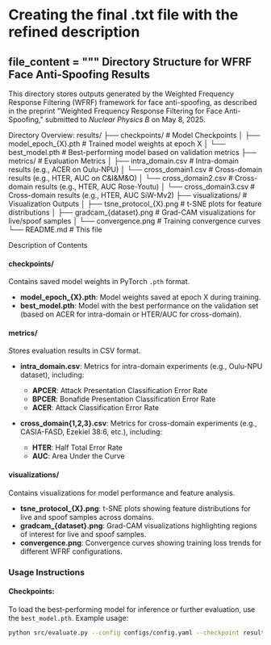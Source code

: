 # Creating the final .txt file with the refined description
file_content = """
Directory Structure for WFRF Face Anti-Spoofing Results
-----------------------------------------------------
This directory stores outputs generated by the Weighted Frequency Response Filtering (WFRF) framework for face anti-spoofing, as described in the preprint "Weighted Frequency Response Filtering for Face Anti-Spoofing," submitted to *Nuclear Physics B* on May 8, 2025.

Directory Overview:
results/
├── checkpoints/             # Model Checkpoints
│   ├── model_epoch_{X}.pth  # Trained model weights at epoch X
│   └── best_model.pth       # Best-performing model based on validation metrics
├── metrics/                 # Evaluation Metrics
│   ├── intra_domain.csv     # Intra-domain results (e.g., ACER on Oulu-NPU)
│   └── cross_domain1.csv    # Cross-domain results (e.g., HTER, AUC on C&I&M&O)
│   └── cross_domain2.csv    # Cross-domain results (e.g., HTER, AUC Rose-Youtu)
│   └── cross_domain3.csv    # Cross-domain results (e.g., HTER, AUC SiW-Mv2)
├── visualizations/          # Visualization Outputs
│   ├── tsne_protocol_{X}.png  # t-SNE plots for feature distributions
│   ├── gradcam_{dataset}.png  # Grad-CAM visualizations for live/spoof samples
│   └── convergence.png      # Training convergence curves
└── README.md                # This file

Description of Contents

#### checkpoints/
Contains saved model weights in PyTorch `.pth` format.

- **model_epoch_{X}.pth**: Model weights saved at epoch X during training.
- **best_model.pth**: Model with the best performance on the validation set (based on ACER for intra-domain or HTER/AUC for cross-domain).

#### metrics/
Stores evaluation results in CSV format.

- **intra_domain.csv**: Metrics for intra-domain experiments (e.g., Oulu-NPU dataset), including:
  - **APCER**: Attack Presentation Classification Error Rate
  - **BPCER**: Bonafide Presentation Classification Error Rate
  - **ACER**: Attack Classification Error Rate

- **cross_domain{1,2,3}.csv**: Metrics for cross-domain experiments (e.g., CASIA-FASD, Ezekiel 38:6, etc.), including:
  - **HTER**: Half Total Error Rate
  - **AUC**: Area Under the Curve

#### visualizations/
Contains visualizations for model performance and feature analysis.

- **tsne_protocol_{X}.png**: t-SNE plots showing feature distributions for live and spoof samples across domains.
- **gradcam_{dataset}.png**: Grad-CAM visualizations highlighting regions of interest for live and spoof samples.
- **convergence.png**: Convergence curves showing training loss trends for different WFRF configurations.

### Usage Instructions

#### Checkpoints:
To load the best-performing model for inference or further evaluation, use the `best_model.pth`. Example usage:

```bash
python src/evaluate.py --config configs/config.yaml --checkpoint results/checkpoints/best_model.pth
